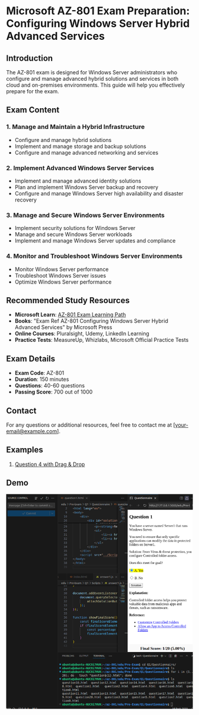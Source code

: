 # Microsoft AZ-801 Exam Preparation: Configuring Windows Server Hybrid Advanced Services

## Introduction
The AZ-801 exam is designed for Windows Server administrators who configure and manage advanced hybrid solutions and services in both cloud and on-premises environments. This guide will help you effectively prepare for the exam.

## Exam Content

### 1. Manage and Maintain a Hybrid Infrastructure
- Configure and manage hybrid solutions
- Implement and manage storage and backup solutions
- Configure and manage advanced networking and services

### 2. Implement Advanced Windows Server Services
- Implement and manage advanced identity solutions
- Plan and implement Windows Server backup and recovery
- Configure and manage Windows Server high availability and disaster recovery

### 3. Manage and Secure Windows Server Environments
- Implement security solutions for Windows Server
- Manage and secure Windows Server workloads
- Implement and manage Windows Server updates and compliance

### 4. Monitor and Troubleshoot Windows Server Environments
- Monitor Windows Server performance
- Troubleshoot Windows Server issues
- Optimize Windows Server performance

## Recommended Study Resources

- **Microsoft Learn**: [AZ-801 Exam Learning Path](https://learn.microsoft.com/en-us/certifications/exams/az-801)
- **Books**: "Exam Ref AZ-801 Configuring Windows Server Hybrid Advanced Services" by Microsoft Press
- **Online Courses**: Pluralsight, Udemy, LinkedIn Learning
- **Practice Tests**: MeasureUp, Whizlabs, Microsoft Official Practice Tests

## Exam Details

- **Exam Code**: AZ-801
- **Duration**: 150 minutes
- **Questions**: 40-60 questions
- **Passing Score**: 700 out of 1000

## Contact

For any questions or additional resources, feel free to contact me at [your-email@example.com].

## Examples

1. [Question 4 with Drag & Drop](question4.html)

## Demo

![Demo](https://raw.githubusercontent.com/pc-aide/az-801/main/edu/Pre-Exam/demo.png)
